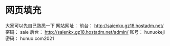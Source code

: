 # 网页填充

大家可以先自己熟悉一下
网站网址：
前台： http://saienkx.gz18.hostadm.net/
密码： saie
后台： http://saienkx.gz18.hostadm.net/admin/
账号： hunuokeji 密码： hunuo.com2021